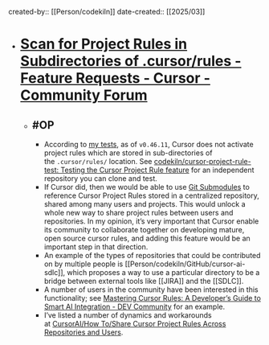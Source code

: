 created-by:: [[Person/codekiln]]
date-created:: [[2025/03]]

- # [Scan for Project Rules in Subdirectories of .cursor/rules - Feature Requests - Cursor - Community Forum](https://forum.cursor.com/t/scan-for-project-rules-in-subdirectories-of-cursor-rules/61534)
	- ## #OP
		- According to [my tests](https://codekiln.github.io/logseq-encode-garden/#/page/cursorai%2Fproject%20rule%2Ftest), as of `v0.46.11`, Cursor does not activate project rules which are stored in sub-directories of the `.cursor/rules/` location. See [codekiln/cursor-project-rule-test: Testing the Cursor Project Rule feature](https://github.com/codekiln/cursor-project-rule-test/tree/main) for an independent repository you can clone and test.
		- If Cursor did, then we would be able to use [Git Submodules](https://git-scm.com/book/en/v2/Git-Tools-Submodules) to reference Cursor Project Rules stored in a centralized repository, shared among many users and projects. This would unlock a whole new way to share project rules between users and repositories. In my opinion, it’s very important that Cursor enable its community to collaborate together on developing mature, open source cursor rules, and adding this feature would be an important step in that direction.
		- An example of the types of repositories that could be contributed on by multiple people is [[Person/codekiln/GitHub/cursor-ai-sdlc]], which proposes a way to use a particular directory to be a bridge between external tools like [[JIRA]] and the [[SDLC]].
		- A number of users in the community have been interested in this functionality; see [Mastering Cursor Rules: A Developer’s Guide to Smart AI Integration - DEV Community](https://dev.to/dpaluy/mastering-cursor-rules-a-developers-guide-to-smart-ai-integration-1k65) for an example.
		- I’ve listed a number of dynamics and workarounds at [CursorAI/How To/Share Cursor Project Rules Across Repositories and Users](https://codekiln.github.io/logseq-encode-garden/#/page/cursorai%2Fhow%20to%2Fshare%20cursor%20project%20rules%20across%20repositories%20and%20users).